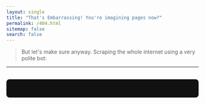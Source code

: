 ```yaml
---
layout: single
title: "That's Embarrassing! You're imagining pages now?"
permalink: /404.html
sitemap: false
search: false
---
```


> But let's make sure anyway. Scraping the whole internet using a very polite bot:

---

<style>
  #bot-container {
    max-width: 800px;
    margin: 2em auto;
    font-family: monospace;
    background: #111;
    padding: 1.5em;
    border-radius: 8px;
    color: #0f0;
    font-size: 1rem;
  }

  .bot-line::after {
    content: "▍";
    animation: blink 1s step-end infinite;
    margin-left: 4px;
  }

  .bot-line.done::after {
    content: "";
    animation: none;
  }

  @keyframes blink {
    50% { opacity: 0; }
  }
</style>

<div id="bot-container">
  <div id="bot-output"></div>
</div>

<div id="curiosity-wrapper" style="text-align: center; display: none; margin-top: 2em;">
  <button id="curiosity-button" style="padding: 0.8em 1.5em; font-size: 1em; font-weight: bold; border-radius: 6px; background-color: #ff4081; color: white; border: none; outline: none; cursor: pointer;">
    I would love to waste my time!
  </button>

  <div id="curiosity-display" style="margin-top: 1.5em; font-style: italic; font-size: 1.1em;"></div>

  <figure id="reward-figure" style="display:none; text-align:center; margin-top:3em; position:relative;">
  <img 
    id="reward-image" 
    src="/assets/images/404/reward.gif" 
    alt="🎉 a rubber duck of course! 🎉" 
    style="max-width:100%; border-radius:8px;"
  />
  <div 
    id="reward-overlay" 
    style="
      display: none;
      position: absolute;
      top: 5%;
      left: 50%;
      transform: translate(-50%, -50%);
      font-size: 2rem;
      font-weight: bold;
      color:rgb(242, 219, 12);
      text-shadow: 2px 2px 4px rgba(0,0,0,0.8);
      pointer-events: none;
    "
  >
    Surprise!
  </div>
  <figcaption 
    id="reward-caption" 
    style="margin-top:0.5em; font-style:italic;"
  >
    You're Welcome! You've earned this!
  </figcaption>
</figure>

</div>

<script src="https://cdn.jsdelivr.net/npm/canvas-confetti@1.5.1/dist/confetti.browser.min.js"></script>

<script>
  const botMessages = [
    "🤖 ScrapyBot> Initiating page retrieval protocol...",
    "🤖 ScrapyBot> Crawled 8,142,387 pages so far.",
    "🤖 ScrapyBot> No record of this page anywhere.",
    "🤖 ScrapyBot> Possibility: This page is a figment of your imagination. Kind of like unicorns, time travel, or polite group chats.",
    "🤖 ScrapyBot> Let’s get you back to where things actually exist: [homepage] or [random post]",
    "🤖 ScrapyBot> Or stay here and check out some absolutely useless facts (If you check out at least 3 facts you get a reward!)"
  ];

  const curiosities = [{% for fact in site.data.curiosities %}{{ fact | jsonify }}{% unless forloop.last %}, {% endunless %}{% endfor %}];

  const output = document.getElementById("bot-output");
  const rewardImg = document.getElementById("reward-figure");
  const rewardOverlay = document.getElementById("reward-overlay");
  let clickCount = 0;
  let index = 0;
  
  function showNextMessage() {
    if (index < botMessages.length) {
      const line = document.createElement("div");
      line.className = "bot-line";
      line.innerHTML = botMessages[index]
        .replace("[homepage]", `<a href='{{ "/" | relative_url }}' style='color:#0ff'>homepage</a>`)
        .replace("[random post]", `<a href='{{ "/random" | relative_url }}' style='color:#0ff'>random post</a>`);
      output.appendChild(line);

      setTimeout(() => {
        line.classList.add("done");
        index++;
        showNextMessage();

        if (index === botMessages.length) {
            document.getElementById("curiosity-wrapper").style.display = "block";
        }
        }, 1500);
    }
  }

  document.getElementById("curiosity-button").addEventListener("click", function () {
  const pick = curiosities[Math.floor(Math.random() * curiosities.length)];
  document.getElementById("curiosity-display").textContent = `${pick}`;

  clickCount++;
    if (clickCount === 3) {
      rewardImg.style.display = "block";
      rewardOverlay.style.display = "block";

      confetti({
        particleCount: 200,
        spread: 60,
        startVelocity: 30,
        origin: { x: 0.5, y: 0 },
        gravity: 0.9
      });

      const end = Date.now() + 3 * 1000;
      (function rain() {
        confetti({
          particleCount: 20,
          spread: 100,
          ticks: 200,
          origin: { x: Math.random(), y: 0 }
        });
        if (Date.now() < end) {
          requestAnimationFrame(rain);
        }
      })();
    }
});

  setTimeout(showNextMessage, 1000);
</script>
